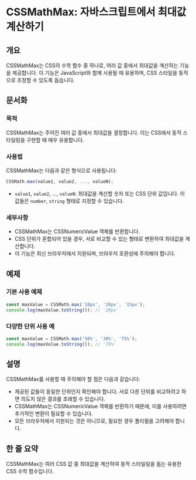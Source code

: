 <!--
Meta Description: # CSSMathMax: 자바스크립트에서 최대값 계산하기 ## 개요 CSSMathMax는 CSS의 수학 함수 중 하나로, 여러 값 중에서 최대값을 계산하는 기능을 제공합니다. 이 기능은 JavaScript와 함께 사용될 때 유용하며, CSS 스타일을 동적으로 조정할 수...
Meta Keywords: cssmathmax는, 최대값을, css, maxvalue, javascript
-->

# CSSMathMax: 자바스크립트에서 최대값 계산하기

## 개요
CSSMathMax는 CSS의 수학 함수 중 하나로, 여러 값 중에서 최대값을 계산하는 기능을 제공합니다. 이 기능은 JavaScript와 함께 사용될 때 유용하며, CSS 스타일을 동적으로 조정할 수 있도록 돕습니다.

## 문서화
### 목적
CSSMathMax는 주어진 여러 값 중에서 최대값을 결정합니다. 이는 CSS에서 동적 스타일링을 구현할 때 매우 유용합니다.

### 사용법
CSSMathMax는 다음과 같은 형식으로 사용됩니다:

```javascript
CSSMath.max(value1, value2, ..., valueN);
```

- `value1`, `value2`, ..., `valueN`: 최대값을 계산할 숫자 또는 CSS 단위 값입니다. 이 값들은 `number`, `string` 형태로 지정할 수 있습니다.

### 세부사항
- CSSMathMax는 CSSNumericValue 객체를 반환합니다.
- CSS 단위가 혼합되어 있을 경우, 서로 비교할 수 있는 형태로 변환하여 최대값을 계산합니다.
- 이 기능은 최신 브라우저에서 지원되며, 브라우저 호환성에 주의해야 합니다.

## 예제
### 기본 사용 예제
```javascript
const maxValue = CSSMath.max('10px', '20px', '15px');
console.log(maxValue.toString()); // '20px'
```

### 다양한 단위 사용 예
```javascript
const maxValue = CSSMath.max('50%', '30%', '75%');
console.log(maxValue.toString()); // '75%'
```

## 설명
CSSMathMax를 사용할 때 주의해야 할 점은 다음과 같습니다:
- 제공된 값들이 동일한 단위인지 확인해야 합니다. 서로 다른 단위를 비교하려고 하면 의도치 않은 결과를 초래할 수 있습니다.
- CSSMathMax는 CSSNumericValue 객체를 반환하기 때문에, 이를 사용하려면 추가적인 변환이 필요할 수 있습니다.
- 모든 브라우저에서 지원되는 것은 아니므로, 필요한 경우 폴리필을 고려해야 합니다.

## 한 줄 요약
CSSMathMax는 여러 CSS 값 중 최대값을 계산하여 동적 스타일링을 돕는 유용한 CSS 수학 함수입니다.